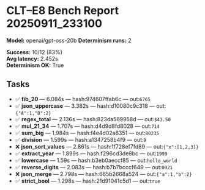# CLT–E8 Bench Report 20250911_233100

**Model:** openai/gpt-oss-20b
**Determinism runs:** 2

**Success:** 10/12 (83%)  
**Avg latency:** 2.452s  
**Determinism OK:** True

## Tasks

- ✅ **fib_20** — 6.084s — hash:974607ffab6c — out:`6765`
- ✅ **json_uppercase** — 3.382s — hash:d10080c9c318 — out:`{"A":1,"B":2}`
- ✅ **regex_total** — 2.136s — hash:823da569958d — out:`$43.50`
- ✅ **mul_21_34** — 1.707s — hash:d4d9d8fd8028 — out:`714`
- ✅ **sum_big** — 1.984s — hash:f4e4d02a8351 — out:`80235`
- ✅ **division** — 1.599s — hash:a1347258b4f9 — out:`9`
- ❌ **json_sort_values** — 2.861s — hash:1f728ef7fd89 — out:`{"x":[1,2,3]}`
- ✅ **extract_year** — 1.899s — hash:f296cd3de8bc — out:`1999`
- ✅ **lowercase** — 1.59s — hash:b3eb0aeccf85 — out:`hello_world`
- ✅ **reverse_digits** — 2.083s — hash:b7b7bcccf649 — out:`0021`
- ❌ **json_merge** — 2.798s — hash:665b2668a524 — out:`{"a":1,"b":2}`
- ✅ **strict_bool** — 1.298s — hash:21d91041c5d1 — out:`true`